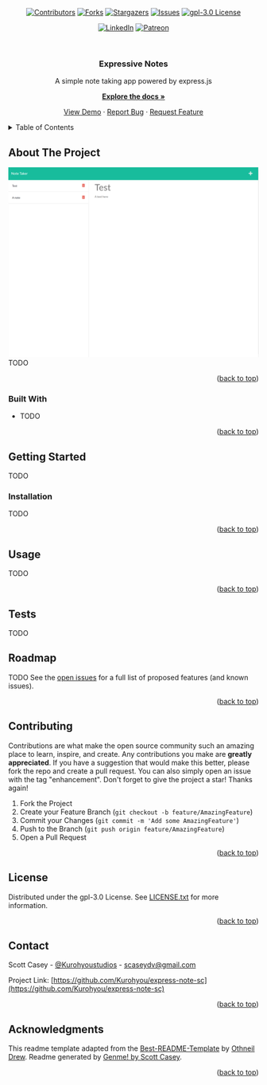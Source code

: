 <div id="top"></div>
<span align="center">

[![Contributors][contributors-shield]][contributors-url] [![Forks][forks-shield]][forks-url] [![Stargazers][stars-shield]][stars-url] [![Issues][issues-shield]][issues-url] [![gpl-3.0 License][license-shield]][license-url]

</span>
<span align="center">

[![LinkedIn][linkedin-shield]][linkedin-url] [![Patreon][patreon-shield]][patreon-url]

</span>
<!-- PROJECT LOGO -->
<br />
<div align="center">
<h3 align="center">Expressive Notes</h3>
<p align="center">

A simple note taking app powered by express.js


<a href="https://github.com/Kurohyou/express-note-sc"><strong>Explore the docs »</strong></a>


<a href="https://github.com/Kurohyou/express-note-sc">View Demo</a> · <a href="https://github.com/Kurohyou/express-note-sc/issues">Report Bug</a> · <a href="https://github.com/Kurohyou/express-note-sc/issues">Request Feature</a>
</p>
</div>
<!-- TABLE OF CONTENTS -->
<details>
<summary>Table of Contents</summary>
<ol>
<li>
<a href="#about-the-project">About The Project</a>
<ul>
<li><a href="#built-with">Built With</a></li>
</ul>
</li>
<li>
<a href="#getting-started">Getting Started</a>
<ul>
<li><a href="#installation">Installation</a></li>
</ul>
</li>
<li><a href="#usage">Usage</a></li>
<li><a href="#tests">Tests</a></li>
<li><a href="#roadmap">Roadmap</a></li>
<li><a href="#contributing">Contributing</a></li>
<li><a href="#license">License</a></li>
<li><a href="#contact">Contact</a></li>
<li><a href="#acknowledgments">Acknowledgments</a></li>
</ol>
</details>
<!-- ABOUT THE PROJECT -->

## About The Project
![Product Name Screen Shot][product-screenshot]
TODO
<p align="right">(<a href="#top">back to top</a>)</p>

### Built With
- TODO
<p align="right">(<a href="#top">back to top</a>)</p>
<!-- GETTING STARTED -->

## Getting Started
TODO
### Installation
TODO
<p align="right">(<a href="#top">back to top</a>)</p>
<!-- USAGE EXAMPLES -->

## Usage
TODO
<p align="right">(<a href="#top">back to top</a>)</p>
<!-- ROADMAP -->

## Tests
TODO
<!-- ROADMAP -->

## Roadmap
TODO
See the [open issues](https://github.com/Kurohyou/express-note-sc/issues) for a full list of proposed features (and known issues).
<p align="right">(<a href="#top">back to top</a>)</p>
<!-- CONTRIBUTING -->

## Contributing
Contributions are what make the open source community such an amazing place to learn, inspire, and create. Any contributions you make are **greatly appreciated**.
If you have a suggestion that would make this better, please fork the repo and create a pull request. You can also simply open an issue with the tag "enhancement".
Don't forget to give the project a star! Thanks again!
1. Fork the Project
2. Create your Feature Branch (`git checkout -b feature/AmazingFeature`)
3. Commit your Changes (`git commit -m 'Add some AmazingFeature'`)
4. Push to the Branch (`git push origin feature/AmazingFeature`)
5. Open a Pull Request
<p align="right">(<a href="#top">back to top</a>)</p>
<!-- LICENSE -->

## License
Distributed under the gpl-3.0 License. See [LICENSE.txt](LICENSE.txt) for more information.
<p align="right">(<a href="#top">back to top</a>)</p>
<!-- CONTACT -->

## Contact

Scott Casey - [@Kurohyoustudios](https://twitter.com/Kurohyoustudios) - scaseydv@gmail.com


Project Link: [https://github.com/Kurohyou/express-note-sc](https://github.com/Kurohyou/express-note-sc)
<p align="right">(<a href="#top">back to top</a>)</p>
<!-- ACKNOWLEDGMENTS -->

## Acknowledgments

This readme template adapted from the [Best-README-Template](https://github.com/othneildrew/Best-README-Template/blob/master/BLANK_README.md) by [Othneil Drew](https://github.com/othneildrew). Readme generated by [Genme! by Scott Casey](https://github.com/Kurohyou/genme-SC).

<p align="right">(<a href="#top">back to top</a>)</p>
<!-- MARKDOWN LINKS & IMAGES -->
<!-- https://www.markdownguide.org/basic-syntax/#reference-style-links -->

[contributors-shield]: https://img.shields.io/github/contributors/Kurohyou/express-note-sc.svg?style=flat
[contributors-url]: https://github.com/Kurohyou/express-note-sc/graphs/contributors
[forks-shield]: https://img.shields.io/github/forks/Kurohyou/express-note-sc.svg?style=flat
[forks-url]: https://github.com/Kurohyou/express-note-sc/network/members
[stars-shield]: https://img.shields.io/github/stars/Kurohyou/express-note-sc.svg?style=flat
[stars-url]: https://github.com/Kurohyou/express-note-sc/stargazers
[issues-shield]: https://img.shields.io/github/issues/Kurohyou/express-note-sc.svg?style=flat
[issues-url]: https://github.com/Kurohyou/express-note-sc/issues
[license-shield]: https://img.shields.io/github/license/Kurohyou/express-note-sc.svg?style=flat
[license-url]: https://github.com/Kurohyou/express-note-sc/blob/master/LICENSE.txt
[linkedin-shield]: https://img.shields.io/badge/-LinkedIn-black.svg?style=flat&logo=linkedin&colorB=555
[linkedin-url]: https://linkedin.com/in/Kurohyou
[patreon-shield]: https://img.shields.io/endpoint.svg?url=https%3A%2F%2Fshieldsio-patreon.vercel.app%2Fapi%3Fusername%3Dkurohyoustudios%26type%3Dpatrons&style=flat
[patreon-url]: https://patreon.com/kurohyoustudios
[product-screenshot]: assets/images/screenshot.png